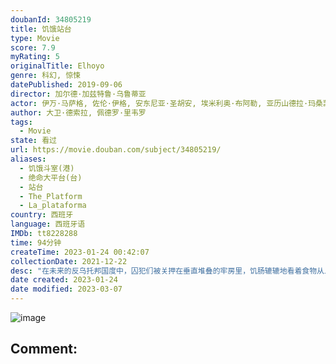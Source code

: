 ```yaml
---
doubanId: 34805219
title: 饥饿站台
type: Movie
score: 7.9
myRating: 5
originalTitle: Elhoyo
genre: 科幻, 惊悚
datePublished: 2019-09-06
director: 加尔德·加兹特鲁·乌鲁蒂亚
actor: 伊万·马萨格, 佐伦·伊格, 安东尼亚·圣胡安, 埃米利奥·布阿勒, 亚历山德拉·玛桑凯, 马里奥·帕尔多, 阿尔吉斯·阿洛斯卡斯, 米莉安·马丁
author: 大卫·德索拉, 佩德罗·里韦罗
tags:
  - Movie
state: 看过
url: https://movie.douban.com/subject/34805219/
aliases:
  - 饥饿斗室(港)
  - 绝命大平台(台)
  - 站台
  - The_Platform
  - La_plataforma
country: 西班牙
language: 西班牙语
IMDb: tt8228288
time: 94分钟
createTime: 2023-01-24 00:42:07
collectionDate: 2021-12-22
desc: "在未来的反乌托邦国度中，囚犯们被关押在垂直堆叠的牢房里，饥肠辘辘地看着食物从上层落下，靠近顶层的人吃得饱饱的，而位于底层的人则因饥饿而变得激进。由加尔德·加斯特卢-乌鲁希亚执导的《饥饿站台》是一部扭..."
date created: 2023-01-24
date modified: 2023-03-07
---
```


![image](p2566870171.jpg)

Comment:
---
